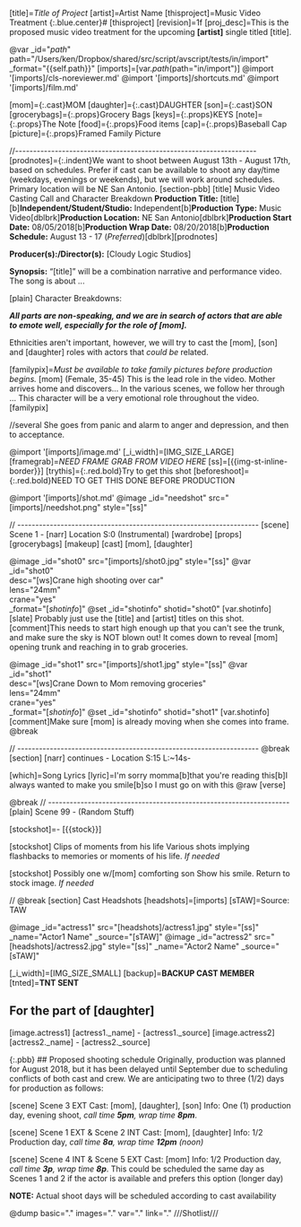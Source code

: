 [title]=*Title of Project*
[artist]=Artist Name
[thisproject]=Music Video Treatment
{:.blue.center}# [thisproject]
[revision]=1f
[proj_desc]=This is the proposed music video treatment for the upcoming **[artist]** single titled [title].

@var _id="_path_" path="/Users/ken/Dropbox/shared/src/script/avscript/tests/in/import" _format="{{self.path}}"
[imports]=[var._path_(path="in/import")]
@import '[imports]/cls-noreviewer.md'
@import '[imports]/shortcuts.md'
@import '[imports]/film.md'

[mom]={:.cast}MOM
[daughter]={:.cast}DAUGHTER
[son]={:.cast}SON
[grocerybags]={:.props}Grocery Bags
[keys]={:.props}KEYS
[note]={:.props}The Note
[food]={:.props}Food items
[cap]={:.props}Baseball Cap
[picture]={:.props}Framed Family Picture

//-------------------------------------------------------------------
[prodnotes]={:.indent}We want to shoot between August 13th - August 17th, based on schedules. Prefer if cast can be available to shoot any day/time (weekdays, evenings or weekends), but we will work around schedules. Primary location will be NE San Antonio. 
[section-pbb] [title] Music Video Casting Call and Character Breakdown
**Production Title:** [title][b]**Independent/Student/Studio:** Independent[b]**Production Type:** Music Video[dblbrk]**Production Location:** NE San Antonio[dblbrk]**Production Start Date:** 08/05/2018[b]**Production Wrap Date:** 08/20/2018[b]**Production Schedule:** August 13 - 17 (*Preferred*)[dblbrk][prodnotes]

**Producer(s):/Director(s):** [Cloudy Logic Studios]

**Synopsis:** “[title]” will be a combination narrative and performance video. The song is about ...

[plain] Character Breakdowns:

***All parts are non-speaking, and we are in search of actors that are able to emote well, especially for the role of [mom].***

Ethnicities aren't important, however, we will try to cast the [mom], [son] and [daughter] roles with actors that *could be* related.

[familypix]=*Must be available to take family pictures before production begins.*
[mom] (Female, 35-45) This is the lead role in the video. Mother arrives home and discovers... In the various scenes, we follow her through ... This character will be a very emotional role throughout the video. [familypix] 

//several She goes from panic and alarm to anger and depression, and then to acceptance. 

@import '[imports]/image.md'
[_i_width]=[IMG_SIZE_LARGE]
[framegrab]=*NEED FRAME GRAB FROM VIDEO HERE*
[ss]=[{{img-st-inline-border}}]
[trythis]={:.red.bold}Try to get this shot
[beforeshoot]={:.red.bold}NEED TO GET THIS DONE BEFORE PRODUCTION

@import '[imports]/shot.md'
@image _id="needshot" src="[imports]/needshot.png" style="[ss]"

// -------------------------------------------------------------------
[scene] Scene 1 - [narr] Location S:0 (Instrumental)
    [wardrobe]
    [props] [grocerybags]
    [makeup]
    [cast] [mom], [daughter]

@image _id="shot0" src="[imports]/shot0.jpg" style="[ss]"
@var _id="shot0" \
     desc="[ws]Crane high shooting over car" \
     lens="24mm" \
     crane="yes" \
     _format="[_shotinfo_]"
@set _id="shotinfo" shotid="shot0"
[var.shotinfo]
[slate]
Probably just use the [title] and [artist] titles on this shot.
[comment]This needs to start high enough up that you can't see the trunk, and make sure the sky is NOT blown out! It comes down to reveal [mom] opening trunk and reaching in to grab groceries.

@image _id="shot1" src="[imports]/shot1.jpg" style="[ss]"
@var _id="shot1" \
     desc="[ws]Crane Down to Mom removing groceries" \
     lens="24mm" \
     crane="yes" \
     _format="[_shotinfo_]"
@set _id="shotinfo" shotid="shot1"
[var.shotinfo]
[comment]Make sure [mom] is already moving when she comes into frame.
@break

// -------------------------------------------------------------------
@break
[section] [narr] continues - Location S:15 L:~14s-

[which]=Song Lyrics
[lyric]=I'm sorry momma[b]that you're reading this[b]I always wanted to make you smile[b]so I must go on with this 
@raw [verse]

@break
// -------------------------------------------------------------------
[plain] Scene 99 - (Random Stuff)

[stockshot]=- [{{stock}}]

[stockshot] Clips of moments from his life
Various shots implying flashbacks to memories or moments of his life. *If needed*

[stockshot] Possibly one w/[mom] comforting son
Show his smile. Return to stock image. *If needed*

//
@break
[section] Cast Headshots
[headshots]=[imports]
[sTAW]=Source: TAW

@image _id="actress1" src="[headshots]/actress1.jpg" style="[ss]" _name="Actor1 Name" _source="[sTAW]"
@image _id="actress2" src="[headshots]/actress2.jpg" style="[ss]" _name="Actor2 Name" _source="[sTAW]"


[_i_width]=[IMG_SIZE_SMALL]
[backup]=**BACKUP CAST MEMBER**
[tnted]=**TNT SENT**

## For the part of [daughter]
[image.actress1] [actress1._name] - [actress1._source]
[image.actress2] [actress2._name] - [actress2._source]

{:.pbb} ## Proposed shooting schedule
Originally, production was planned for August 2018, but it has been delayed until September due to scheduling conflicts of both cast and crew. We are anticipating two to three (1/2) days for production as follows:

[scene] Scene 3 EXT
    Cast: [mom], [daughter], [son]
    Info: One (1) production day, evening shoot, *call time **5pm**, wrap time **8pm***.

[scene] Scene 1 EXT & Scene 2 INT
    Cast: [mom], [daughter]
    Info: 1/2 Production day, *call time **8a**, wrap time **12pm** (noon)*

[scene] Scene 4 INT & Scene 5 EXT
    Cast: [mom]
    Info: 1/2 Production day, *call time **3p**, wrap time **8p***. This could be scheduled the same day as Scenes 1 and 2 if the actor is available and prefers this option (longer day)

**NOTE:** Actual shoot days will be scheduled according to cast availability

@dump basic="." images="." var="." link="."
///Shotlist///
